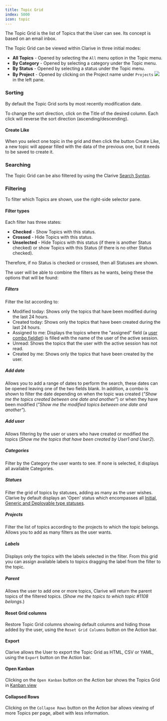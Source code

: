 ```yaml
---
title: Topic Grid
index: 5000
icon: topic
---
```


The Topic Grid is the list of Topics that the User can see.  Its concept is based on an email inbox.

The Topic Grid can be viewed within Clarive in three initial modes:

- **All Topics** - Opened by selecting the `All` menu option in the Topic menu.
- **By Category** - Opened by selecting a category under the Topic menu.
- **By Status** - Opened by selecting a status under the Topic menu.
- **By Project** - Opened by clicking on the Project name under `Projects` ![](/static/images/icons/project.svg) in the left pane.

### Sorting

By default the Topic Grid sorts by most recently modification date.

To change the sort direction, click on the Title of the desired column. Each click will reverse the sort direction
(ascending/descending).

#### Create Like

When you select one topic in the grid and then click the button Create Like, a new topic will appear filled with the
data of the previous one, but it needs to be saved to create it.

### Searching

The Topic Grid can be also filtered by using the Clarive [Search Syntax](/getting-started/search-syntax).

### Filtering

To filter which Topics are shown, use the right-side selector pane.

#### Filter types

Each filter has three states:

- **Checked** - Show Topics with this status.
- **Crossed** - Hide Topics with this status.
- **Unselected** - Hide Topics with this status (if there is another Status checked) or show Topics with this Status (if
  there is no other Status checked).

Therefore, if no Status is checked or crossed, then all Statuses are shown.

The user will be able to combine the filters as he wants, being these the options that will be found:

##### Filters

Filter the list according to:

- Modified today: Shows only the topics that have been modified during the last 24 hours.
- Created today: Shows only the topics that have been created during the last 24 hours.
- Assigned to me: Displays the topics where the "assigned" field (a [user combo
  fieldlet](/ee/palette/fieldlets/user-combo)) is filled with the name of the user of the active session.
- Unread: Shows the topics that the user with the active session has not read.
- Created by me: Shows only the topics that have been created by the user.

##### Add date

Allows you to add a range of dates to perform the search, these dates can be opened leaving one of the two fields blank.
In addition, a combo is shown to filter the date depending on when the topic was created (*"Show me the topics created
between one date and another"*) or when they have been modified (*"Show me the modified topics between one date and
another"*).

##### Add user

Allows filtering by the user or users who have created or modified the topics (*Show me the topics that have been
created by User1 and User2*).

##### Categories

Filter by the Category the user wants to see. If none is selected, it displays all available Categories.

##### Statues

Filter the grid of topics by statuses, adding as many as the user wishes. Clarive by default displays an 'Open' status
which encompasses all [Initial, Generic and Deployable type statuses](/ee/admin/status).

##### Projects

Filter the list of topics according to the projects to which the topic belongs. Allows you to add as many filters as the
user wants.

##### Labels

Displays only the topics with the labels selected in the filter. From this grid you can assign available labels to
topics dragging the label from the filter to the topic.

##### Parent

Allows the user to add one or more topics, Clarive will return the parent topics of the filtered topics. (*Show me the
topics to which topic #1108 belongs.*)

#### Reset Grid columns

Restore Topic Grid columns showing default columns and hiding those added by the user, using the `Reset Grid Columns`
button on the Action bar.

#### Export

Clarive allows the User to export the Topic Grid as HTML, CSV or YAML, using the `Export` button on the Action bar.

#### Open Kanban

Clicking on the `Open Kanban` button on the Action bar shows the Topics Grid in [Kanban view](/getting-started/kanban)

#### Collapsed Rows

Clicking on the `Collapse Rows` button on the Action bar allows viewing of more Topics per page, albeit with less
information.
